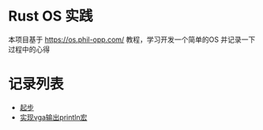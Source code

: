 # Rust OS 实践

本项目基于 https://os.phil-opp.com/ 教程，学习开发一个简单的OS
并记录一下过程中的心得

# 记录列表

- [起步](./docs/01-begin-start.md)
- [实现vga输出println宏](./docs/02-implete-println.md)